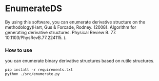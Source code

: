 # EnumerateDS
By using this software, you can enumerate derivative structure on the methodology(Hart, Gus & Forcade, Rodney. (2008). Algorithm for generating derivative structures. Physical Review B. 77. 10.1103/PhysRevB.77.224115. ).

### How to use
you can enumerate binary derivative structures based on rutile structures.
```
pip install -r requirements.txt
python ./src/enumerate.py
```



